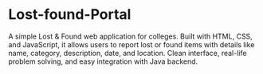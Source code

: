 # Lost-found-Portal
A simple Lost &amp; Found web application for colleges. Built with HTML, CSS, and JavaScript, it allows users to report lost or found items with details like name, category, description, date, and location. Clean interface, real-life problem solving, and easy integration with Java backend.
